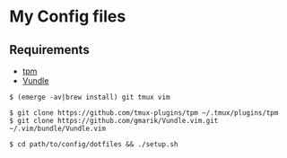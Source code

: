 # My Config files


## Requirements

- [tpm](https://github.com/tmux-plugins/tpm)
- [Vundle](https://github.com/gmarik/Vundle.vim)

```
$ (emerge -av|brew install) git tmux vim

$ git clone https://github.com/tmux-plugins/tpm ~/.tmux/plugins/tpm
$ git clone https://github.com/gmarik/Vundle.vim.git ~/.vim/bundle/Vundle.vim

$ cd path/to/config/dotfiles && ./setup.sh
```
